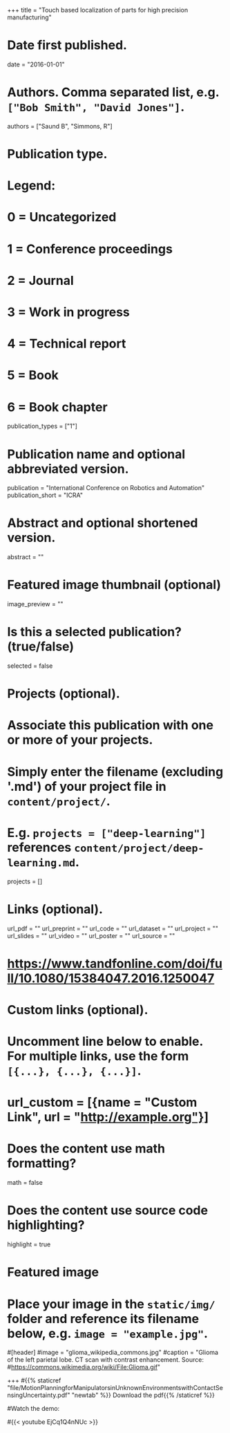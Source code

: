 +++
title = "Touch based localization of parts for high precision manufacturing"

# Date first published.
date = "2016-01-01"

# Authors. Comma separated list, e.g. `["Bob Smith", "David Jones"]`.
authors = ["Saund B", "Simmons, R"]
# Publication type.
# Legend:
# 0 = Uncategorized
# 1 = Conference proceedings
# 2 = Journal
# 3 = Work in progress
# 4 = Technical report
# 5 = Book
# 6 = Book chapter
publication_types = ["1"]

# Publication name and optional abbreviated version.
publication = "International Conference on Robotics and Automation"
publication_short = "ICRA"

# Abstract and optional shortened version.
abstract = ""

# Featured image thumbnail (optional)
image_preview = ""

# Is this a selected publication? (true/false)
selected = false

# Projects (optional).
#   Associate this publication with one or more of your projects.
#   Simply enter the filename (excluding '.md') of your project file in `content/project/`.
#   E.g. `projects = ["deep-learning"]` references `content/project/deep-learning.md`.
projects = []

# Links (optional).
url_pdf = ""
url_preprint = ""
url_code = ""
url_dataset = ""
url_project = ""
url_slides = ""
url_video = ""
url_poster = ""
url_source = ""
# https://www.tandfonline.com/doi/full/10.1080/15384047.2016.1250047

# Custom links (optional).
#   Uncomment line below to enable. For multiple links, use the form `[{...}, {...}, {...}]`.
# url_custom = [{name = "Custom Link", url = "http://example.org"}]

# Does the content use math formatting?
math = false

# Does the content use source code highlighting?
highlight = true

# Featured image
# Place your image in the `static/img/` folder and reference its filename below, e.g. `image = "example.jpg"`.
#[header]
#image = "glioma_wikipedia_commons.jpg"
#caption = "Glioma of the left parietal lobe. CT scan with contrast enhancement. Source: #https://commons.wikimedia.org/wiki/File:Glioma.gif"

+++
#{{% staticref "file/MotionPlanningforManipulatorsinUnknownEnvironmentswithContactSensingUncertainty.pdf" "newtab" %}} Download the pdf{{% /staticref %}}

#Watch the demo: 

#{{< youtube EjCq1Q4nNUc >}}
